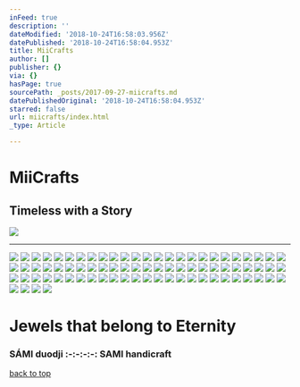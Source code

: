 ```yaml
---
inFeed: true
description: ''
dateModified: '2018-10-24T16:58:03.956Z'
datePublished: '2018-10-24T16:58:04.953Z'
title: MiiCrafts
author: []
publisher: {}
via: {}
hasPage: true
sourcePath: _posts/2017-09-27-miicrafts.md
datePublishedOriginal: '2018-10-24T16:58:04.953Z'
starred: false
url: miicrafts/index.html
_type: Article

---
```

# MiiCrafts

## Timeless with a Story
![](https://the-grid-user-content.s3-us-west-2.amazonaws.com/9e0e35ef-91fe-4ab5-875d-8413281b0eb7.jpg)

---

![](https://the-grid-user-content.s3-us-west-2.amazonaws.com/3af5b827-4356-4999-a398-1ebb62a54ccd.jpg)
![](https://the-grid-user-content.s3-us-west-2.amazonaws.com/23455720-b664-40d3-ae5c-1f3c71e06b71.jpg)
![](https://the-grid-user-content.s3-us-west-2.amazonaws.com/30d1760d-7c72-48f0-87d1-ea169b5ed80d.jpg)
![](https://the-grid-user-content.s3-us-west-2.amazonaws.com/f3d08052-110d-4bdd-ae22-b9fd3b9170fd.jpg)
![](https://the-grid-user-content.s3-us-west-2.amazonaws.com/2faff7ce-feff-4ebf-ab16-4f8f78a9c414.jpg)
![](https://the-grid-user-content.s3-us-west-2.amazonaws.com/f6cc1346-4ca9-4b02-ab98-73cf5854518a.jpg)
![](https://the-grid-user-content.s3-us-west-2.amazonaws.com/7474a264-e3ae-403d-99cf-e99dce689e83.jpg)
![](https://the-grid-user-content.s3-us-west-2.amazonaws.com/9d59dbe3-e62e-4c9a-acab-6350c58a19ff.jpg)
![](https://the-grid-user-content.s3-us-west-2.amazonaws.com/ca964391-0ace-434f-8d2e-87e5e68e6260.jpg)
![](https://the-grid-user-content.s3-us-west-2.amazonaws.com/4e0f609d-d1cf-4fb8-8a8f-2ec64e237bc8.jpg)
![](https://the-grid-user-content.s3-us-west-2.amazonaws.com/2f2e254c-6487-46c8-97f0-8ac159ff33f0.jpg)
![](https://the-grid-user-content.s3-us-west-2.amazonaws.com/b712bc8b-5c73-42cb-a7e8-dfb2f54ca3a0.jpg)
![](https://the-grid-user-content.s3-us-west-2.amazonaws.com/a504417a-aa68-4cab-8503-e213e511fa2b.jpg)
![](https://the-grid-user-content.s3-us-west-2.amazonaws.com/ae45eab5-09e4-46c9-a6ad-02a9ea797078.jpg)
![](https://the-grid-user-content.s3-us-west-2.amazonaws.com/74ee19d2-07d2-4af6-a430-b5ab363c589c.jpg)
![](https://the-grid-user-content.s3-us-west-2.amazonaws.com/4437a76d-7ee7-47d5-aac5-789e88033a46.jpg)
![](https://the-grid-user-content.s3-us-west-2.amazonaws.com/03fbebe9-2b61-45a9-9b04-275b2dbfadf5.jpg)
![](https://the-grid-user-content.s3-us-west-2.amazonaws.com/a357487b-6c42-4c3d-a748-73c79fea9ad9.jpg)
![](https://the-grid-user-content.s3-us-west-2.amazonaws.com/f15061a2-8334-438f-8a1a-77947641d3af.jpg)
![](https://the-grid-user-content.s3-us-west-2.amazonaws.com/a4ad7fda-0a47-4855-bb21-4f14d88a4d80.jpg)
![](https://the-grid-user-content.s3-us-west-2.amazonaws.com/19aa23aa-447a-4681-8eec-75c8ce17c0c5.jpg)
![](https://the-grid-user-content.s3-us-west-2.amazonaws.com/35388f01-b99c-4d68-b163-c334356ffdbd.jpg)
![](https://the-grid-user-content.s3-us-west-2.amazonaws.com/8ec19ddb-0b83-4bbb-8d49-3bfd6f791f6c.jpg)
![](https://the-grid-user-content.s3-us-west-2.amazonaws.com/e56cc00c-6275-4638-bbd0-312474c097a4.jpg)
![](https://the-grid-user-content.s3-us-west-2.amazonaws.com/f6f827ed-e357-4081-9c19-f6494c77e45a.jpg)
![](https://the-grid-user-content.s3-us-west-2.amazonaws.com/23919c25-0b9d-4a85-9630-47a9d91c01b7.jpg)
![](https://the-grid-user-content.s3-us-west-2.amazonaws.com/e595741a-5c47-435c-a026-bce46f679696.jpg)
![](https://the-grid-user-content.s3-us-west-2.amazonaws.com/ea37822b-2ca2-4669-85a4-31ad6976a3ed.jpg)
![](https://the-grid-user-content.s3-us-west-2.amazonaws.com/ae22e823-61e7-47b3-8a17-0ef91b209c57.jpg)
![](https://the-grid-user-content.s3-us-west-2.amazonaws.com/e82b2748-92eb-41f5-90de-cf23382c8401.jpg)
![](https://s3-us-west-2.amazonaws.com/the-grid-img/p/14d7c865afe69e6d877ea45f9f0377fb8732fbcf.jpg)
![](https://the-grid-user-content.s3-us-west-2.amazonaws.com/035e22c8-1ebc-4b4e-ba2c-19d51849401c.jpg)
![](https://the-grid-user-content.s3-us-west-2.amazonaws.com/039710d3-b839-42dd-8f8b-41cc0cd26053.jpg)
![](https://the-grid-user-content.s3-us-west-2.amazonaws.com/667d5e55-d7d9-47d8-ae40-1795a3ab81cf.jpg)
![](https://the-grid-user-content.s3-us-west-2.amazonaws.com/b4a44eed-7b34-4c4e-a1c1-6f0cb6723c75.jpg)
![](https://the-grid-user-content.s3-us-west-2.amazonaws.com/0c783a08-2e68-40a1-ae5c-ac61a36c65b3.jpg)
![](https://the-grid-user-content.s3-us-west-2.amazonaws.com/830b0784-0527-4e48-bba3-34deee53fd16.jpg)
![](https://the-grid-user-content.s3-us-west-2.amazonaws.com/3b64ca9c-f566-4e27-bb45-0cf8c3907d1f.jpg)
![](https://the-grid-user-content.s3-us-west-2.amazonaws.com/be5b0f1c-5374-49f4-b44b-ba1f30f0cbf8.jpg)
![](https://the-grid-user-content.s3-us-west-2.amazonaws.com/9349d628-aae3-401f-9ec0-68f82f4144fb.jpg)
![](https://the-grid-user-content.s3-us-west-2.amazonaws.com/c769b7aa-481b-490d-9a16-f5134b8df495.jpg)
![](https://the-grid-user-content.s3-us-west-2.amazonaws.com/c5445a74-2533-447a-bc42-3fe9fb7429f1.jpg)
![](https://the-grid-user-content.s3-us-west-2.amazonaws.com/680c311d-42d0-4871-9417-d109605cba7f.jpg)
![](https://the-grid-user-content.s3-us-west-2.amazonaws.com/f2382917-a45b-41a2-9a0d-1f5839e3c7c8.jpg)
![](https://the-grid-user-content.s3-us-west-2.amazonaws.com/f66ecc2b-9c6c-4e35-acb3-af31babcb2b2.jpg)
![](https://the-grid-user-content.s3-us-west-2.amazonaws.com/c68448f3-c797-4345-9a54-ed3903287829.jpg)
![](https://the-grid-user-content.s3-us-west-2.amazonaws.com/6e828217-84ec-4396-aa69-8209b31a6ba5.jpg)
![](https://the-grid-user-content.s3-us-west-2.amazonaws.com/30946ad5-7105-44d6-a277-efe9bd812751.jpg)
![](https://the-grid-user-content.s3-us-west-2.amazonaws.com/d4354534-8efd-4b57-9533-79789d69b539.jpg)
![](https://the-grid-user-content.s3-us-west-2.amazonaws.com/208889c8-c36b-4900-9326-8231f4ba309c.jpg)
![](https://the-grid-user-content.s3-us-west-2.amazonaws.com/f622c27b-e6b7-40a3-9a97-6256c4a55570.jpg)
![](https://the-grid-user-content.s3-us-west-2.amazonaws.com/09533b23-1fd6-4ba3-b9f4-99f4b9f95e68.jpg)
![](https://the-grid-user-content.s3-us-west-2.amazonaws.com/1e540dcd-3a0a-4a2b-90ac-a094c8f5690f.jpg)
![](https://the-grid-user-content.s3-us-west-2.amazonaws.com/c408f265-e3bd-4ddd-be8f-3c4d78daba79.jpg)
![](https://the-grid-user-content.s3-us-west-2.amazonaws.com/8b872fc2-5ba4-4b3c-a0d0-6140cb844f53.jpg)
![](https://the-grid-user-content.s3-us-west-2.amazonaws.com/564d6ef3-ca81-4d65-adb9-e5d9b5314d3c.jpg)
![](https://the-grid-user-content.s3-us-west-2.amazonaws.com/c6150dbb-2cdf-40e8-8902-f4fd8280d2be.jpg)
![](https://the-grid-user-content.s3-us-west-2.amazonaws.com/7da344a9-ac19-4877-8ef9-cedf780cc6d5.jpg)
![](https://the-grid-user-content.s3-us-west-2.amazonaws.com/1ba1d0e6-1d96-42df-ae0c-501d98b7cfb4.jpg)
![](https://the-grid-user-content.s3-us-west-2.amazonaws.com/cc1dcc66-61ee-439a-8e44-7a45d3452ec2.jpg)
![](https://the-grid-user-content.s3-us-west-2.amazonaws.com/2af3be23-d43c-4012-94eb-dfbfc81f367f.jpg)
![](https://the-grid-user-content.s3-us-west-2.amazonaws.com/7ea81c77-67c8-4605-aed6-e856ac4270c6.jpg)
![](https://the-grid-user-content.s3-us-west-2.amazonaws.com/9f1e6e16-cd57-4979-ba18-9bceb39b675b.jpg)
![](https://the-grid-user-content.s3-us-west-2.amazonaws.com/bf8dd674-8564-451f-a017-84af25577f90.jpg)
![](https://the-grid-user-content.s3-us-west-2.amazonaws.com/cfd92850-5087-46a8-9851-aeb2955c2b00.jpg)
![](https://the-grid-user-content.s3-us-west-2.amazonaws.com/4a3995c3-f5e9-4847-bb37-d0cc40cf1b29.jpg)
![](https://the-grid-user-content.s3-us-west-2.amazonaws.com/12ea6cc6-fe4e-4e2e-a904-4190b30cb515.jpg)
![](https://the-grid-user-content.s3-us-west-2.amazonaws.com/1f4ba714-651a-4965-b4de-97348ff1f7c8.jpg)
![](https://the-grid-user-content.s3-us-west-2.amazonaws.com/071a11ff-aefc-4e2d-8ccf-6c2dd8c75539.jpg)
![](https://the-grid-user-content.s3-us-west-2.amazonaws.com/a0f8ab75-7323-4725-b120-13bd9b85c2ca.jpg)
![](https://the-grid-user-content.s3-us-west-2.amazonaws.com/159ff2cf-4357-4512-8d79-b42ca64aecb7.jpg)
![](https://the-grid-user-content.s3-us-west-2.amazonaws.com/868e9d4f-1edf-4c81-a9f4-60b4e71d48ce.jpg)
![](https://the-grid-user-content.s3-us-west-2.amazonaws.com/8f755631-05d3-4ac0-851e-487b666cc956.jpg)
![](https://the-grid-user-content.s3-us-west-2.amazonaws.com/8c1853c2-f38a-4d29-979f-d8e48a157fa2.jpg)
![](https://the-grid-user-content.s3-us-west-2.amazonaws.com/ef7549f4-7fac-499e-9c04-772d0d27f80a.jpg)
![](https://the-grid-user-content.s3-us-west-2.amazonaws.com/2a85ec30-3b70-4d6a-987f-07551c6ffc5c.jpg)
![](https://the-grid-user-content.s3-us-west-2.amazonaws.com/fe80c426-b591-47b5-9ff1-608b646c1c11.jpg)
![](https://the-grid-user-content.s3-us-west-2.amazonaws.com/63284e66-a853-49a4-81b8-53a08477e272.jpg)
![](https://the-grid-user-content.s3-us-west-2.amazonaws.com/4e9bf77a-76c5-40be-863b-382123eaafd0.jpg)

# Jewels that belong to Eternity

### SÁMI duodji :-:-:-:-: SAMI handicraft
[back to top][0]

[0]: https://thegrid.ai/lgsamicrafts/miicrafts/